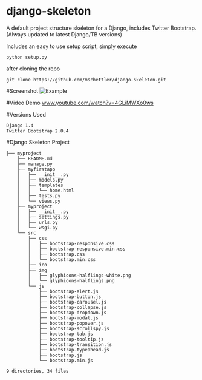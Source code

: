 django-skeleton
===============

A default project structure skeleton for a Django, includes Twitter Bootstrap. (Always updated to latest Django/TB versions)

Includes an easy to use setup script, simply execute 
    
    python setup.py
    
after cloning the repo

    git clone https://github.com/mschettler/django-skeleton.git

#Screenshot
![Example](https://raw.github.com/mschettler/django-skeleton/master/screenshot.png)



#Video Demo
www.youtube.com/watch?v=4GLiMWXo0ws


#Versions Used

    Django 1.4
    Twitter Bootstrap 2.0.4


#Django Skeleton Project


    ├── myproject
        ├── README.md
        ├── manage.py
        ├── myfirstapp
        │   ├── __init__.py
        │   ├── models.py
        │   ├── templates
        │   │   └── home.html
        │   ├── tests.py
        │   └── views.py
        ├── myproject
        │   ├── __init__.py
        │   ├── settings.py
        │   ├── urls.py
        │   └── wsgi.py
        └── src
            ├── css
            │   ├── bootstrap-responsive.css
            │   ├── bootstrap-responsive.min.css
            │   ├── bootstrap.css
            │   └── bootstrap.min.css
            ├── ico
            ├── img
            │   ├── glyphicons-halflings-white.png
            │   └── glyphicons-halflings.png
            └── js
                ├── bootstrap-alert.js
                ├── bootstrap-button.js
                ├── bootstrap-carousel.js
                ├── bootstrap-collapse.js
                ├── bootstrap-dropdown.js
                ├── bootstrap-modal.js
                ├── bootstrap-popover.js
                ├── bootstrap-scrollspy.js
                ├── bootstrap-tab.js
                ├── bootstrap-tooltip.js
                ├── bootstrap-transition.js
                ├── bootstrap-typeahead.js
                ├── bootstrap.js
                └── bootstrap.min.js
    
    9 directories, 34 files